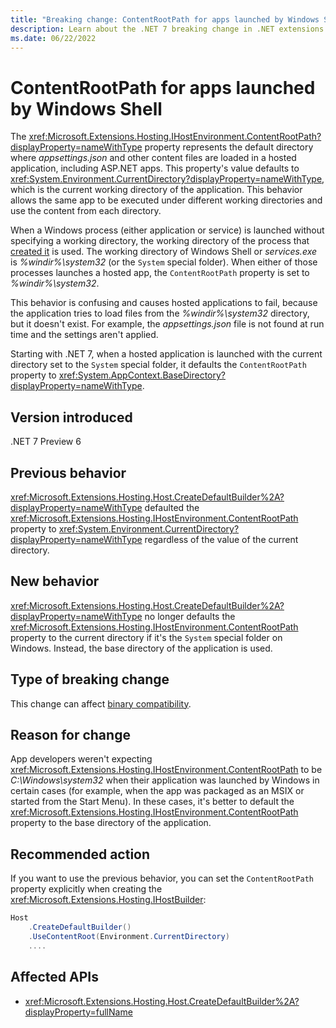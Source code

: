 ```yaml
---
title: "Breaking change: ContentRootPath for apps launched by Windows Shell"
description: Learn about the .NET 7 breaking change in .NET extensions where the 'ContentRootPath' property no longer defaults to the current directory for apps launched by Windows Shell or services.exe.
ms.date: 06/22/2022
---
```

# ContentRootPath for apps launched by Windows Shell

The <xref:Microsoft.Extensions.Hosting.IHostEnvironment.ContentRootPath?displayProperty=nameWithType> property represents the default directory where *appsettings.json* and other content files are loaded in a hosted application, including ASP.NET apps. This property's value defaults to <xref:System.Environment.CurrentDirectory?displayProperty=nameWithType>, which is the current working directory of the application. This behavior allows the same app to be executed under different working directories and use the content from each directory.

When a Windows process (either application or service) is launched without specifying a working directory, the working directory of the process that [created it](/windows/win32/api/processthreadsapi/nf-processthreadsapi-createprocessa) is used. The working directory of Windows Shell or *services.exe* is *%windir%\system32* (or the `System` special folder). When either of those processes launches a hosted app, the `ContentRootPath` property is set to *%windir%\system32*.

This behavior is confusing and causes hosted applications to fail, because the application tries to load files from the *%windir%\system32* directory, but it doesn't exist. For example, the *appsettings.json* file is not found at run time and the settings aren't applied.

Starting with .NET 7, when a hosted application is launched with the current directory set to the `System` special folder, it defaults the `ContentRootPath` property to <xref:System.AppContext.BaseDirectory?displayProperty=nameWithType>.

## Version introduced

.NET 7 Preview 6

## Previous behavior

<xref:Microsoft.Extensions.Hosting.Host.CreateDefaultBuilder%2A?displayProperty=nameWithType> defaulted the <xref:Microsoft.Extensions.Hosting.IHostEnvironment.ContentRootPath> property to <xref:System.Environment.CurrentDirectory?displayProperty=nameWithType> regardless of the value of the current directory.

## New behavior

<xref:Microsoft.Extensions.Hosting.Host.CreateDefaultBuilder%2A?displayProperty=nameWithType> no longer defaults the <xref:Microsoft.Extensions.Hosting.IHostEnvironment.ContentRootPath> property to the current directory if it's the `System` special folder on Windows. Instead, the base directory of the application is used.

## Type of breaking change

This change can affect [binary compatibility](../../categories.md#binary-compatibility).

## Reason for change

App developers weren't expecting <xref:Microsoft.Extensions.Hosting.IHostEnvironment.ContentRootPath> to be *C:\Windows\system32* when their application was launched by Windows in certain cases (for example, when the app was packaged as an MSIX or started from the Start Menu). In these cases, it's better to default the <xref:Microsoft.Extensions.Hosting.IHostEnvironment.ContentRootPath> property to the base directory of the application.

## Recommended action

If you want to use the previous behavior, you can set the `ContentRootPath` property explicitly when creating the <xref:Microsoft.Extensions.Hosting.IHostBuilder>:

```csharp
Host
    .CreateDefaultBuilder()
    .UseContentRoot(Environment.CurrentDirectory)
    ....
```

## Affected APIs

- <xref:Microsoft.Extensions.Hosting.Host.CreateDefaultBuilder%2A?displayProperty=fullName>
